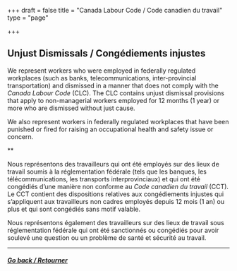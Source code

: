 +++
draft = false
title = "Canada Labour Code / Code canadien du travail"
type = "page"

+++
## Unjust Dismissals / Congédiements injustes

We represent workers who were employed in federally regulated workplaces (such as banks, telecommunications, inter-provincial transportation) and dismissed in a manner that does not comply with the _Canada Labour Code_ (CLC). The CLC contains unjust dismissal provisions that apply to non-managerial workers employed for 12 months (1 year) or more who are dismissed without just cause. 

We also represent workers in federally regulated workplaces that have been punished or fired for raising an occupational health and safety issue or concern.

**

Nous représentons des travailleurs qui ont été employés sur des lieux de travail soumis à la réglementation fédérale (tels que les banques, les télécommunications, les transports interprovinciaux) et qui ont été congédiés d’une manière non conforme au _Code canadien du travail_ (CCT). Le CCT contient des dispositions relatives aux congédiements injustes qui s’appliquent aux travailleurs non cadres employés depuis 12 mois (1 an) ou plus et qui sont congédiés sans motif valable. 

Nous représentons également des travailleurs sur des lieux de travail sous réglementation fédérale qui ont été sanctionnés ou congédiés pour avoir soulevé une question ou un problème de santé et sécurité au travail.


* * *

##### [Go back / Retourner](/features/services/unlawful-dismissals/)
